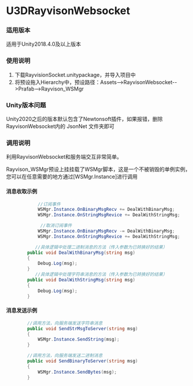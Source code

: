 # U3DRayvisonWebsocket
### 适用版本

适用于Unity2018.4.0及以上版本



### 使用说明

1. 下载RayvisionSocket.unitypackage，并导入项目中
2. 将预设拖入Hierarchy中，预设路径：Assets-->RayvisonWebsocket-->Prafab-->Rayvison_WSMgr

### Unity版本问题

Unity2020之后的版本默认包含了Newtonsoft插件，如果报错，删除 RayvisonWebsocket内的 JsonNet 文件夹即可

### 调用说明

利用RayvisonWebsocket和服务端交互非常简单。

Rayvison_WSMgr预设上挂挂载了WSMgr脚本，这是一个不被销毁的单例实例，您可以在任意需要的地方通过[WSMgr.Instance]进行调用



#### 消息收取示例

```C#
            //订阅事件
            WSMgr.Instance.OnBinaryMsgRecv += DealWithBinaryMsg;
            WSMgr.Instance.OnStringMsgRevice += DealWithStringMsg; 
```

```C#
             //取消订阅事件
            WSMgr.Instance.OnBinaryMsgRecv -= DealWithBinaryMsg;
            WSMgr.Instance.OnStringMsgRevice += DealWithStringMsg;
```

```C#
           //具体逻辑中处理二进制消息的方法（传入参数为已转换好的结果）
        public void DealWithBinaryMsg(string msg)
        { 
            Debug.Log(msg);
        }
           //具体逻辑中处理字符串消息的方法（传入参数为已转换好的结果）
        public void DealWithStringMsg(string msg)
        {
            Debug.Log(msg);
        }
```

#### 消息发送示例
```C#
        //调用方法，向服务端发送字符串消息
        public void SendStrMsgToServer(string msg)
        {
            WSMgr.Instance.SendString(msg);
        }

        //调用方法，向服务端发送二进制消息
        public void SendBinaryToServer(string msg)
        {
            WSMgr.Instance.SendBytes(msg);
        }
```






